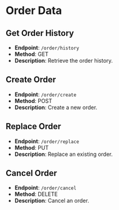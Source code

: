 # Order Data

## Get Order History
- **Endpoint**: `/order/history`
- **Method**: GET
- **Description**: Retrieve the order history.

## Create Order
- **Endpoint**: `/order/create`
- **Method**: POST
- **Description**: Create a new order.

## Replace Order
- **Endpoint**: `/order/replace`
- **Method**: PUT
- **Description**: Replace an existing order.

## Cancel Order
- **Endpoint**: `/order/cancel`
- **Method**: DELETE
- **Description**: Cancel an order.